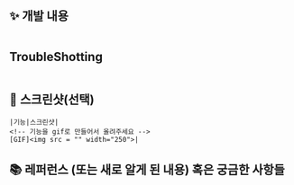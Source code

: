 ## ✨ 개발 내용

<!-- 개발에 대한 내용을 적어주세요 -->

```

```

## TroubleShotting

<!-- TroubleShotting이 있었다면 이야기해 주세요! -->

```

```

## 📸 스크린샷(선택)

```
|기능|스크린샷|
<!-- 기능을 gif로 만들어서 올려주세요 -->
[GIF]<img src = "" width="250">|
```

## 📚 레퍼런스 (또는 새로 알게 된 내용) 혹은 궁금한 사항들

<!-- 참고할 사항이 있다면 적어주세요 -->

